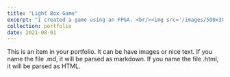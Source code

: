 ```yaml
---
title: "Light Box Game"
excerpt: "I created a game using an FPGA. <br/><img src='/images/500x300.png'>"
collection: portfolio
date: 2021-08-01
---
```


This is an item in your portfolio. It can be have images or nice text. If you name the file .md, it will be parsed as markdown. If you name the file .html, it will be parsed as HTML. 
